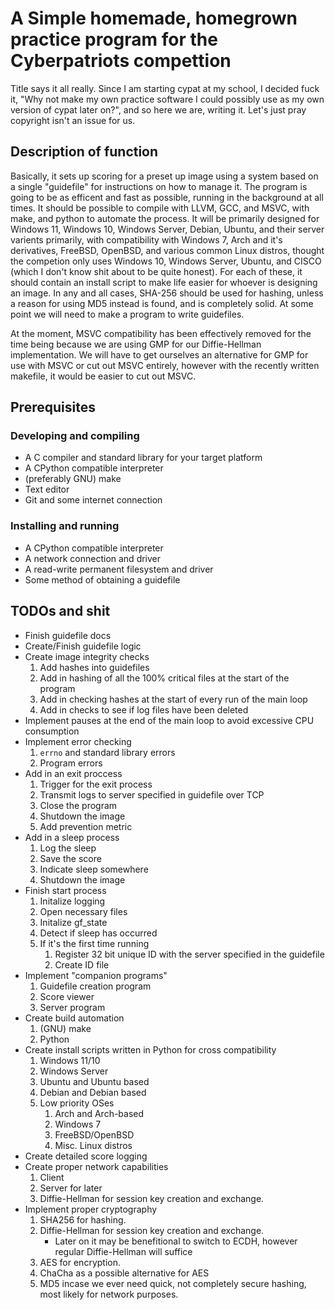 # A Simple homemade, homegrown practice program for the Cyberpatriots compettion

Title says it all really. Since I am starting cypat at my school, I decided fuck it, "Why not make my own practice software I could possibly use as my own version of cypat later on?", and so here we are, writing it. Let's just pray copyright isn't an issue for us.

## Description of function

Basically, it sets up scoring for a preset up image using a system based on a single "guidefile" for instructions on how to manage it.
The program is going to be as efficent and fast as possible, running in the background at all times.
It should be possible to compile with LLVM, GCC, and MSVC, with make, and python to automate the process. It will be primarily designed for Windows 11, Windows 10, Windows Server, Debian, Ubuntu, and their server varients primarily, with compatibility with Windows 7, Arch and it's derivatives, FreeBSD, OpenBSD, and various common Linux distros, thought the competion only uses Windows 10, Windows Server, Ubuntu, and CISCO (which I don't know shit about to be quite honest).
For each of these, it should contain an install script to make life easier for whoever is designing an image.
In any and all cases, SHA-256 should be used for hashing, unless a reason for using MD5 instead is found, and is completely solid.
At some point we will need to make a program to write guidefiles.

At the moment, MSVC compatibility has been effectively removed for the time being because we are using GMP for our Diffie-Hellman implementation.
We will have to get ourselves an alternative for GMP for use with MSVC or cut out MSVC entirely, however with the recently written makefile, it would be easier to cut out MSVC.

## Prerequisites

### Developing and compiling

- A C compiler and standard library for your target platform
- A CPython compatible interpreter
- (preferably GNU) make
- Text editor
- Git and some internet connection

### Installing and running

- A CPython compatible interpreter
- A network connection and driver
- A read-write permanent filesystem and driver
- Some method of obtaining a guidefile

## TODOs and shit

- Finish guidefile docs
- Create/Finish guidefile logic
- Create image integrity checks
    1. Add hashes into guidefiles
    2. Add in hashing of all the 100% critical files at the start of the program
    3. Add in checking hashes at the start of every run of the main loop
    4. Add in checks to see if log files have been deleted
- Implement pauses at the end of the main loop to avoid excessive CPU consumption
- Implement error checking
    1. `errno` and standard library errors
    2. Program errors
- Add in an exit proccess
    1. Trigger for the exit process
    2. Transmit logs to server specified in guidefile over TCP
    3. Close the program
    4. Shutdown the image
    5. Add prevention metric
- Add in a sleep process
    1. Log the sleep
    2. Save the score
    3. Indicate sleep somewhere
    4. Shutdown the image
- Finish start process
    1. Initalize logging
    2. Open necessary files
    3. Initalize gf_state
    4. Detect if sleep has occurred
    5. If it's the first time running
        1. Register 32 bit unique ID with the server specified in the guidefile
        2. Create ID file
- Implement "companion programs"
    1. Guidefile creation program
    2. Score viewer
    3. Server program
- Create build automation
    1. (GNU) make
    2. Python
- Create install scripts written in Python for cross compatibility
    1. Windows 11/10
    2. Windows Server
    3. Ubuntu and Ubuntu based
    4. Debian and Debian based
    5. Low priority OSes
        1. Arch and Arch-based
        2. Windows 7
        3. FreeBSD/OpenBSD
        4. Misc. Linux distros
- Create detailed score logging
- Create proper network capabilities
    1. Client
    2. Server for later
    3. Diffie-Hellman for session key creation and exchange.
- Implement proper cryptography
    1. SHA256 for hashing.
    2. Diffie-Hellman for session key creation and exchange.
       - Later on it may be benefitional to switch to ECDH, however regular Diffie-Hellman will suffice
    3. AES for encryption.
    4. ChaCha as a possible alternative for AES
    5. MD5 incase we ever need quick, not completely secure hashing, most likely for network purposes.

